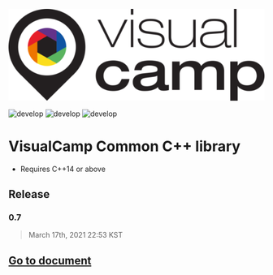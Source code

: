 <p align="center">
  <img src="/media/vc_logo.png"></img></br>
</p>

![develop](https://github.com/visualcamp/vccc/actions/workflows/test-macos.yml/badge.svg?branch=main)
![develop](https://github.com/visualcamp/vccc/actions/workflows/test-ubuntu.yml/badge.svg?branch=main)
![develop](https://github.com/visualcamp/vccc/actions/workflows/test-windows.yml/badge.svg?branch=main)

# VisualCamp Common C++ library
* Requires C++14 or above

## Release
### 0.7
> March 17th, 2021 22:53 KST

## [Go to document](https://visualcamp.github.io/vccc/html/index.html)
